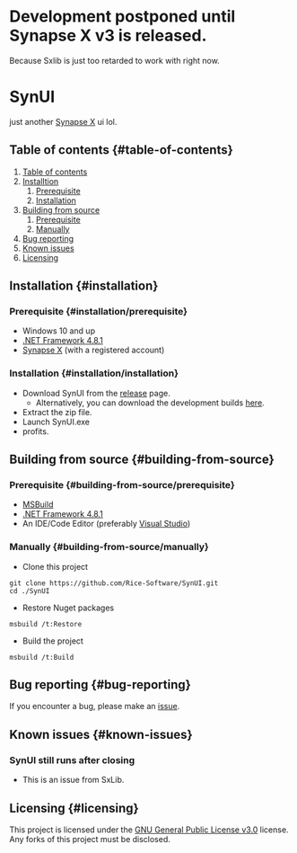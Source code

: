 # Development postponed until Synapse X v3 is released.
Because Sxlib is just too retarded to work with right now.

# SynUI
just another [Synapse X](https://x.synapse.to) ui lol.

## Table of contents {#table-of-contents}
1. [Table of contents](#table-of-contents)
2. [Installtion](#installation)
	1. [Prerequisite](#installation/prerequisite)
	2. [Installation](#installation/installation)
3. [Building from source](#building-from-source)
	1. [Prerequisite](#building-from-source/prerequisite)
	2. [Manually](#building-from-source/manually)
4. [Bug reporting](#bug-reporting)
5. [Known issues](#known-issues)
6. [Licensing](#licensing)

## Installation {#installation}
### Prerequisite {#installation/prerequisite}
- Windows 10 and up
- [.NET Framework 4.8.1](https://dotnet.microsoft.com/en-us/download/dotnet-framework/net481)
- [Synapse X](https://x.synapse.to) (with a registered account)

### Installation {#installation/installation}
- Download SynUI from the [release](https://github.com/Rice-Software/SynUI/releases) page.
  - Alternatively, you can download the development builds [here](https://github.com/Rice-Software/SynUI/actions).
- Extract the zip file.
- Launch SynUI.exe
- profits.

## Building from source {#building-from-source}
### Prerequisite {#building-from-source/prerequisite}
- [MSBuild]()
- [.NET Framework 4.8.1](https://dotnet.microsoft.com/en-us/download/dotnet-framework/net481)
- An IDE/Code Editor (preferably [Visual Studio](https://visualstudio.microsoft.com/))

### Manually {#building-from-source/manually}
- Clone this project
```
git clone https://github.com/Rice-Software/SynUI.git
cd ./SynUI
```

- Restore Nuget packages
```
msbuild /t:Restore
```

- Build the project
```
msbuild /t:Build
```

## Bug reporting {#bug-reporting}
If you encounter a bug, please make an [issue](https://github.com/Rice-Software/SynUI/issues).

## Known issues {#known-issues}
### SynUI still runs after closing
- This is an issue from SxLib.

## Licensing {#licensing}
This project is licensed under the [GNU General Public License v3.0](https://choosealicense.com/licenses/gpl-3.0/) license. Any forks of this project must be disclosed.